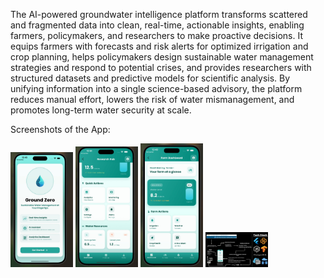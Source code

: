 The AI-powered groundwater intelligence platform transforms scattered and fragmented data into clean, real-time, actionable insights, enabling farmers, policymakers, and researchers to make proactive decisions. It equips farmers with forecasts and risk alerts for optimized irrigation and crop planning, helps policymakers design sustainable water management strategies and respond to potential crises, and provides researchers with structured datasets and predictive models for scientific analysis. By unifying information into a single science-based advisory, the platform reduces manual effort, lowers the risk of water mismanagement, and promotes long-term water security at scale.


Screenshots of the App:  

<img src="./assets/Screenshots%20of%20the%20App/App%20ss.jpg" alt="App Screenshot" width="100"/>  

<img src="./assets/Screenshots%20of%20the%20App/Research%20Dashboard.jpg" alt="Research Dashboard" width="100"/>  

<img src="./assets/Screenshots%20of%20the%20App/Farm%20Dashboard.jpg" alt="Farmer Dashboard" width="100"/>  
<img src="./assets/Screenshots%20of%20the%20App/Tech%20Stack.jpg" alt="Tech Stack" width="100"/>  

